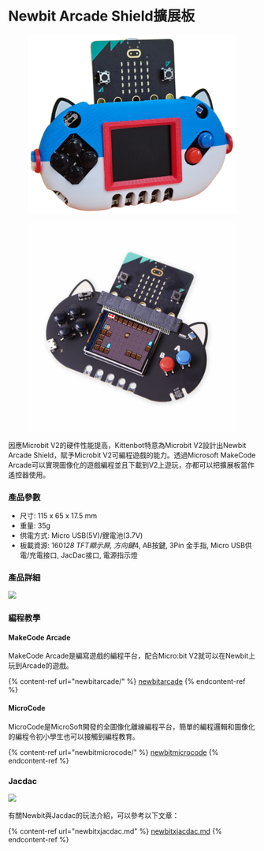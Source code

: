 # Newbit Arcade Shield擴展板

<div><figure><img src="../../.gitbook/assets/newbit_transparent.png" alt="" width="563"><figcaption></figcaption></figure> <figure><img src="../../.gitbook/assets/newbit.png" alt=""><figcaption></figcaption></figure></div>

因應Microbit V2的硬件性能提高，Kittenbot特意為Microbit V2設計出Newbit Arcade Shield，賦予Microbit V2可編程遊戲的能力。透過Microsoft MakeCode Arcade可以實現圖像化的遊戲編程並且下載到V2上遊玩，亦都可以把擴展板當作遙控器使用。

### 產品參數

* 尺寸: 115 x 65 x 17.5 mm
* 重量: 35g
* 供電方式: Micro USB(5V)/鋰電池(3.7V)
* 板載資源: 16&#x30;_&#x31;28 TFT顯示屏, 方向&#x9375;_&#x34;, AB按鍵, 3Pin 金手指, Micro USB供電/充電接口, JacDac接口, 電源指示燈

### 產品詳細

![](https://kittenbothk.readthedocs.io/en/latest/_images/detail.png)

### 編程教學

#### MakeCode Arcade

MakeCode Arcade是編寫遊戲的編程平台，配合Micro:bit V2就可以在Newbit上玩到Arcade的遊戲。

{% content-ref url="newbitarcade/" %}
[newbitarcade](newbitarcade/)
{% endcontent-ref %}

#### MicroCode

MicroCode是MicroSoft開發的全圖像化離線編程平台，簡單的編程邏輯和圖像化的編程令初小學生也可以接觸到編程教育。

{% content-ref url="newbitmicrocode/" %}
[newbitmicrocode](newbitmicrocode/)
{% endcontent-ref %}

### Jacdac

![](https://kittenbothk.readthedocs.io/en/latest/_images/jacdac.jpg)

有關Newbit與Jacdac的玩法介紹，可以參考以下文章：

{% content-ref url="newbitxjacdac.md" %}
[newbitxjacdac.md](newbitxjacdac.md)
{% endcontent-ref %}
